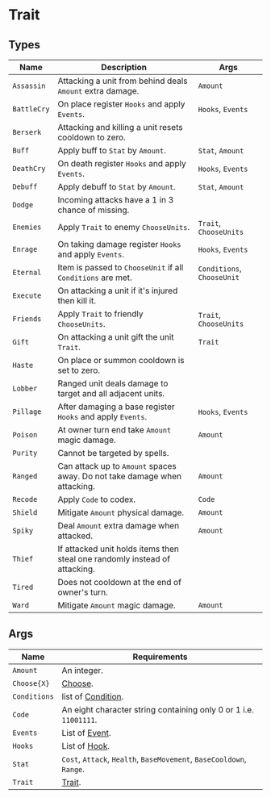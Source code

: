 # Trait

## Types

| **Name**   | **Description**                                                            | **Args**                    |
|-------------|----------------------------------------------------------------------------|----------------------------|
| `Assassin`  | Attacking a unit from behind deals `Amount` extra damage.                  | `Amount`                   |
| `BattleCry` | On place register `Hooks` and apply `Events`.                              | `Hooks`, `Events`          |
| `Berserk`   | Attacking and killing a unit resets cooldown to zero.                      |                            |
| `Buff`      | Apply buff to `Stat` by `Amount`.                                          | `Stat`, `Amount`           |
| `DeathCry`  | On death register `Hooks` and apply `Events`.                              | `Hooks`, `Events`          |
| `Debuff`    | Apply debuff to `Stat` by `Amount`.                                        | `Stat`, `Amount`           |
| `Dodge`     | Incoming attacks have a 1 in 3 chance of missing.                          |                            |
| `Enemies`   | Apply `Trait` to enemy `ChooseUnits`.                                      | `Trait`, `ChooseUnits`     |
| `Enrage`    | On taking damage register `Hooks` and apply `Events`.                      | `Hooks`, `Events`          |
| `Eternal`   | Item is passed to `ChooseUnit` if all `Conditions` are met.                | `Conditions`, `ChooseUnit` |
| `Execute`   | On attacking a unit if it's injured then kill it.                          |                            |
| `Friends`   | Apply `Trait` to friendly `ChooseUnits`.                                   | `Trait`, `ChooseUnits`     |
| `Gift`      | On attacking a unit gift the unit `Trait`.                                 | `Trait`                    |
| `Haste`     | On place or summon cooldown is set to zero.                                |                            |
| `Lobber`    | Ranged unit deals damage to target and all adjacent units.                 |                            |
| `Pillage`   | After damaging a base register `Hooks` and apply `Events`.                 | `Hooks`, `Events`          |
| `Poison`    | At owner turn end take `Amount` magic damage.                              | `Amount`                   |
| `Purity`    | Cannot be targeted by spells.                                              |                            |
| `Ranged`    | Can attack up to `Amount` spaces away. Do not take damage when attacking.  | `Amount`                   |
| `Recode`    | Apply `Code` to codex.                                                     | `Code`                     |
| `Shield`    | Mitigate `Amount` physical damage.                                         | `Amount`                   |
| `Spiky`     | Deal `Amount` extra damage when attacked.                                  | `Amount`                   |
| `Thief`     | If attacked unit holds items then steal one randomly instead of attacking. |                            |
| `Tired`     | Does not cooldown at the end of owner's turn.                              |                            |
| `Ward`      | Mitigate `Amount` magic damage.                                            | `Amount`                   |

## Args

| **Name**           | **Requirements**                                                     |
|--------------------|----------------------------------------------------------------------|
| `Amount`           | An integer.                                                          |
| `Choose{X}`        | [Choose](./choose.md).                                               |
| `Conditions`       | list of [Condition](./condition.md).                                               |
| `Code`             | An eight character string containing only 0 or 1 i.e. `11001111`.    |
| `Events`           | List of [Event](./event.md).                                         |
| `Hooks`            | List of [Hook](./hook.md).                                           |
| `Stat`             | `Cost`, `Attack`, `Health`, `BaseMovement`, `BaseCooldown`, `Range`. |
| `Trait`            | [Trait](./trait.md).                                                 
